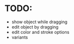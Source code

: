TODO:
=====
- show object while dragging
- edit object by dragging
- edit color and stroke options
- variants
